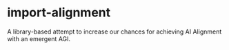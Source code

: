 # import-alignment
A library-based attempt to increase our chances for achieving AI Alignment with an emergent AGI.
